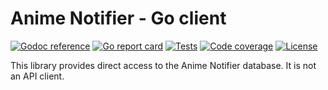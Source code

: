 # Anime Notifier - Go client

[![Godoc reference][godoc-image]][godoc-url]
[![Go report card][goreportcard-image]][goreportcard-url]
[![Tests][travis-image]][travis-url]
[![Code coverage][codecov-image]][codecov-url]
[![License][license-image]][license-url]

This library provides direct access to the Anime Notifier database. It is not an API client.

[godoc-image]: https://godoc.org/github.com/animenotifier/arn?status.svg
[godoc-url]: https://godoc.org/github.com/animenotifier/arn
[goreportcard-image]: https://goreportcard.com/badge/github.com/animenotifier/arn
[goreportcard-url]: https://goreportcard.com/report/github.com/animenotifier/arn
[travis-image]: https://travis-ci.org/animenotifier/arn.svg?branch=go
[travis-url]: https://travis-ci.org/animenotifier/arn
[codecov-image]: https://codecov.io/gh/animenotifier/arn/branch/go/graph/badge.svg
[codecov-url]: https://codecov.io/gh/animenotifier/arn
[license-image]: https://img.shields.io/badge/license-MIT-blue.svg
[license-url]: https://github.com/animenotifier/arn/blob/go/LICENSE